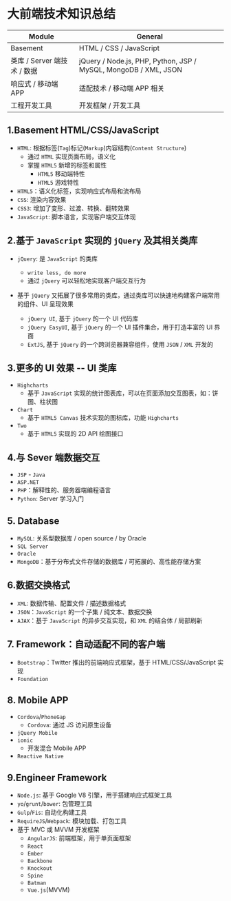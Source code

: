 # 大前端技术知识总结

| Module | General |
| --- | --- |
| Basement | HTML / CSS / JavaScript |
| 类库 / Server 端技术 / 数据 | jQuery / Node.js, PHP, Python, JSP / MySQL, MongoDB / XML, JSON |
| 响应式 / 移动端 APP | 适配技术 / 移动端 APP 相关 |
| 工程开发工具 | 开发框架 / 开发工具 |

## 1.Basement HTML/CSS/JavaScript
* `HTML`: 根据标签(`Tag`)标记(`Markup`)内容结构(`Content Structure`)
    * 通过 `HTML` 实现页面布局，语义化
    * 掌握 `HTML5` 新增的标签和属性
        * `HTML5` 移动端特性
        * `HTML5` 游戏特性
* `HTML5`：语义化标签，实现响应式布局和流布局
* `CSS`: 渲染内容效果
* `CSS3`: 增加了变形、过渡、转换、翻转效果
* `JavaScript`: 脚本语言，实现客户端交互体现


## 2.基于 `JavaScript` 实现的 `jQuery` 及其相关类库
* `jQuery`: 是 `JavaScript` 的类库
    * `write less, do more`
    * 通过 `jQuery` 可以轻松地实现客户端交互行为


* 基于 `jQuery` 又拓展了很多常用的类库，通过类库可以快速地构建客户端常用的组件、UI 呈现效果
    * `jQuery UI`, 基于 `jQuery` 的一个 UI 代码库
    * `jQuery EasyUI`, 基于 `jQuery` 的一个 UI 插件集合，用于打造丰富的 UI 界面
    * `ExtJS`, 基于 `jQuery` 的一个跨浏览器兼容组件，使用 `JSON` / `XML` 开发的

## 3.更多的 UI 效果 -- UI 类库
* `Highcharts`
    * 基于 `JavaScript` 实现的统计图表库，可以在页面添加交互图表，如：饼图、柱状图
* `Chart`
    * 基于 `HTML5 Canvas` 技术实现的图标库，功能 `Highcharts`
* `Two`
    * 基于 `HTML5` 实现的 2D API 绘图接口


## 4.与 Sever 端数据交互

* `JSP` - `Java`
* `ASP.NET`
* `PHP`：解释性的、服务器端编程语言
* `Python`: Server 学习入门


## 5. Database

* `MySQL`: 关系型数据库 / open source / by Oracle
* `SQL Server`
* `Oracle`
* `MongoDB`：基于分布式文件存储的数据库 / 可拓展的、高性能存储方案


## 6.数据交换格式

* `XML`: 数据传输、配置文件 / 描述数据格式
* `JSON`：`JavaScript` 的一个子集 / 纯文本、数据交换
* `AJAX`：基于 `JavaScript` 的异步交互实现，和 `XML` 的结合体 / 局部刷新


## 7. Framework：自动适配不同的客户端
* `Bootstrap`：Twitter 推出的前端响应式框架，基于 HTML/CSS/JavaScript 实现
* `Foundation`


## 8. Mobile APP
* `Cordova`/`PhoneGap`
    * `Cordova`: 通过 JS 访问原生设备
* `jQuery Mobile`
* `ionic`
    * 开发混合 Mobile APP
* `Reactive Native`

## 9.Engineer Framework
* `Node.js`: 基于 Google V8 引擎，用于搭建响应式框架工具
* `yo`/`grunt`/`bower`: 包管理工具
* `Gulp`/`Fis`: 自动化构建工具
* `RequireJS`/`Webpack`: 模块加载、打包工具
* 基于 MVC 或 MVVM 开发框架
    * `AngularJS`: 前端框架，用于单页面框架
    * `React`
    * `Ember`
    * `Backbone`
    * `Knockout`
    * `Spine`
    * `Batman`
    * `Vue.js`(MVVM)
